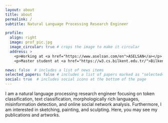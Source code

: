 ```yaml
---
layout: about
title: about
permalink: /
subtitle: Natural Language Processing Research Engineer

profile:
  align: right
  image: prof_pic.jpg
  image_circular: true # crops the image to make it circular
  address: >
    <p>Working at <a href="https://www.aselsan.com/en">ASELSAN</a></p>
    <p>Master student at <a href="https://w3.cs.bilkent.edu.tr/">Bilkent University, Department of Computer Engineering</a></p>

news: false  # includes a list of news items
selected_papers: false # includes a list of papers marked as "selected={true}"
social: true  # includes social icons at the bottom of the page
---
```


I am a natural language processing research engineer focusing on token classification, text classification, morphologically rich languages, misinformation detection, and online social network analysis. Furthermore, I am interested in sketching, painting, and sculpting. Here, you may see my publications and artworks.
